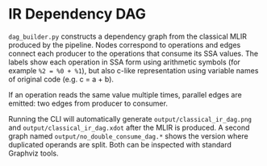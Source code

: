 # IR Dependency DAG

`dag_builder.py` constructs a dependency graph from the classical MLIR produced by the pipeline. Nodes correspond to operations and edges connect each producer to the operations that consume its SSA values. The labels show each operation in SSA form using arithmetic symbols (for example `%2 = %0 + %1`), but also c-like representation using variable names of original code (e.g. c = a + b). 

If an operation reads the same value multiple times, parallel edges are emitted: two edges from producer to consumer.

Running the CLI will automatically generate `output/classical_ir_dag.png` and `output/classical_ir_dag.xdot` after the MLIR is produced. A second graph named `output/no_double_consume_dag.*` shows the version where duplicated operands are split. Both can be inspected with standard Graphviz tools.
